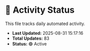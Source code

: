 # 🤖 Activity Status

This file tracks daily automated activity.

- **Last Updated:** 2025-08-31 15:17:16
- **Total Updates:** 83
- **Status:** 🟢 Active
